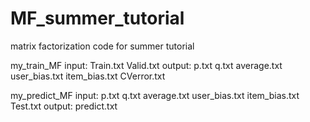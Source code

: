 MF_summer_tutorial
==================

matrix factorization code for summer tutorial


my_train_MF
input:
     Train.txt
     Valid.txt
output:
     p.txt
     q.txt
     average.txt
     user_bias.txt
     item_bias.txt
     CVerror.txt

my_predict_MF
input:
    p.txt
    q.txt
    average.txt
    user_bias.txt
    item_bias.txt
    Test.txt
output: 
    predict.txt
